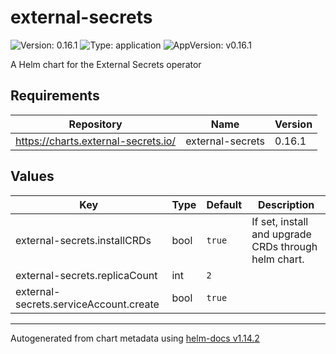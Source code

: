 # external-secrets

![Version: 0.16.1](https://img.shields.io/badge/Version-0.16.1-informational?style=flat-square) ![Type: application](https://img.shields.io/badge/Type-application-informational?style=flat-square) ![AppVersion: v0.16.1](https://img.shields.io/badge/AppVersion-v0.16.1-informational?style=flat-square)

A Helm chart for the External Secrets operator

## Requirements

| Repository | Name | Version |
|------------|------|---------|
| https://charts.external-secrets.io/ | external-secrets | 0.16.1 |

## Values

| Key | Type | Default | Description |
|-----|------|---------|-------------|
| external-secrets.installCRDs | bool | `true` | If set, install and upgrade CRDs through helm chart. |
| external-secrets.replicaCount | int | `2` |  |
| external-secrets.serviceAccount.create | bool | `true` |  |

----------------------------------------------
Autogenerated from chart metadata using [helm-docs v1.14.2](https://github.com/norwoodj/helm-docs/releases/v1.14.2)
